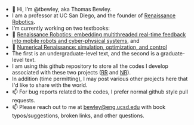 - 👋 Hi, I’m @tbewley, aka Thomas Bewley.
- I am a professor at UC San Diego, and the founder of <a href="https://www.renaissancerobotics.com/">Renaissance Robotics</a>.
- I’m currently working on two textbooks:
- 📖 <a href="http://robotics.ucsd.edu/rr.html">Renaissance Robotics: embedding multithreaded real-time feedback into mobile robots and cyber-physical systems</a>, and
- 📖 <a href="http://robotics.ucsd.edu/nr.html">Numerical Renaissance: simulation, optimization, and control</a>
- The first is an undergraduate-level text, and the second is a graduate-level text.
- I am using this github repository to store all the codes I develop associated with these two projects (<a href="https://github.com/tbewley/RR">RR</a> and <a href="https://github.com/tbewley/NR">NR</a>).
- In addition (time permitting), I may post various other projects here that I'd like to share with the world. 
- 📫 For bug reports related to the codes, I prefer normal github style pull requests.
- 📫 Please reach out to me at bewley@eng.ucsd.edu with book typos/suggestions, broken links, and other questions.

<!---
tbewley/tbewley is a ✨ special ✨ repository because its `README.md` (this file) appears on your GitHub profile.
You can click the Preview link to take a look at your changes.
--->
